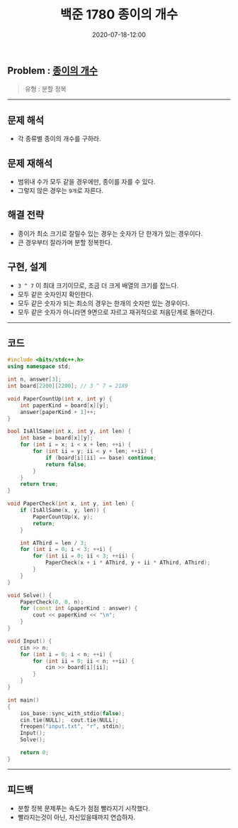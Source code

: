 ﻿---
title: 백준 1780 종이의 개수
date: 2020-07-18-12:00
categories:
- PS

tags:
- baekjoon
- PS
- Problem Solve
- 분할 정복
---

## Problem : [종이의 개수](https://www.acmicpc.net/problem/1780)
> 유형 : 분할 정복

---


## 문제 해석
* 각 종류별 종이의 개수를 구하라.

## 문제 재해석
* 범위내 수가 모두 같을 경우에만, 종이를 자를 수 있다.
* 그렇지 않은 경우는 `9개`로 자른다.

## 해결 전략
* 종이가 최소 크기로 잘릴수 있는 경우는 숫자가 단 한개가 있는 경우이다.
* 큰 경우부터 잘라가며 분할 정복한다.

## 구현, 설계 
* `3 ^ 7` 이 최대 크기이므로, 조금 더 크게 배열의 크기를 잡느다.
* 모두 같은 숫자인지 확인한다.
* 모두 같은 숫자가 되는 최소의 경우는 한개의 숫자만 있는 경우이다.
* 모두 같은 숫자가 아니라면 9면으로 자르고 재귀적으로 처음단계로 돌아간다.

---

## 코드

```c++
#include <bits/stdc++.h>
using namespace std;

int n, answer[3];
int board[2200][2200]; // 3 ^ 7 = 2189

void PaperCountUp(int x, int y) {
    int paperKind = board[x][y];
    answer[paperKind + 1]++;
}

bool IsAllSame(int x, int y, int len) {
    int base = board[x][y];
    for (int i = x; i < x + len; ++i) {
        for (int ii = y; ii < y + len; ++ii) {
            if (board[i][ii] == base) continue;
            return false;
        }
    }
    return true;
}

void PaperCheck(int x, int y, int len) {
    if (IsAllSame(x, y, len)) {
        PaperCountUp(x, y);
        return;
    }

    int AThird = len / 3;
    for (int i = 0; i < 3; ++i) {
        for (int ii = 0; ii < 3; ++ii) {
			PaperCheck(x + i * AThird, y + ii * AThird, AThird);
		}
    }
}

void Solve() {
    PaperCheck(0, 0, n);
    for (const int &paperKind : answer) {
        cout << paperKind << "\n";
    }
}

void Input() {
    cin >> n;
    for (int i = 0; i < n; ++i) {
        for (int ii = 0; ii < n; ++ii) {
            cin >> board[i][ii];
        }
    }
}

int main()
{
    ios_base::sync_with_stdio(false);
    cin.tie(NULL);  cout.tie(NULL);
    freopen("input.txt", "r", stdin);
    Input();
    Solve();

    return 0;
}
```


---

## 피드백
* 분할 정복 문제푸는 속도가 점점 빨라지기 시작했다.
* 빨라지는것이 아닌, 자신있을때까지 연습하자.